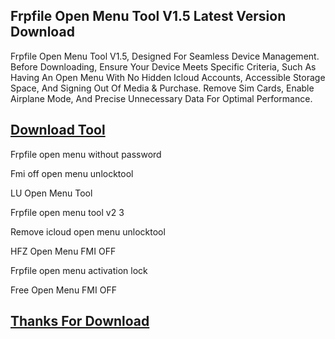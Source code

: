 ## Frpfile Open Menu Tool V1.5 Latest Version Download

Frpfile Open Menu Tool V1.5, Designed For Seamless Device Management. Before Downloading, Ensure Your Device Meets Specific Criteria, Such As Having An Open Menu With No Hidden Icloud Accounts, Accessible Storage Space, And Signing Out Of Media & Purchase. Remove Sim Cards, Enable Airplane Mode, And Precise Unnecessary Data For Optimal Performance.


## [Download Tool](https://short-link.me/1biGq)


Frpfile open menu without password

Fmi off open menu unlocktool

LU Open Menu Tool

Frpfile open menu tool v2 3

Remove icloud open menu unlocktool

HFZ Open Menu FMI OFF

Frpfile open menu activation lock

Free Open Menu FMI OFF


## [Thanks For Download](https://short-link.me/1biGq)
